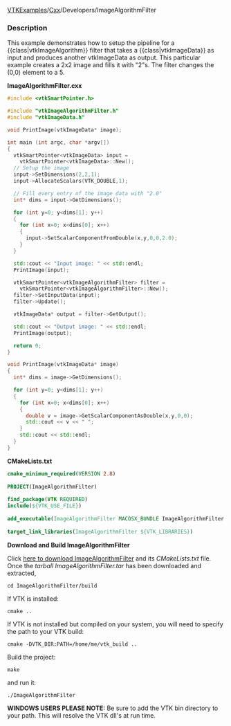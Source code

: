 [VTKExamples](/index/)/[Cxx](/Cxx)/Developers/ImageAlgorithmFilter

### Description
This example demonstrates how to setup the pipeline for a {{class|vtkImageAlgorithm}} filter that takes a {{class|vtkImageData}} as input and produces another vtkImageData as output. This particular example creates a 2x2 image and fills it with "2"s. The filter changes the (0,0) element to a 5.

**ImageAlgorithmFilter.cxx**
```c++
#include <vtkSmartPointer.h>

#include "vtkImageAlgorithmFilter.h"
#include "vtkImageData.h"

void PrintImage(vtkImageData* image);

int main (int argc, char *argv[])
{
  vtkSmartPointer<vtkImageData> input =
    vtkSmartPointer<vtkImageData>::New();
  // Setup the image
  input->SetDimensions(2,2,1);
  input->AllocateScalars(VTK_DOUBLE,1);

  // Fill every entry of the image data with "2.0"
  int* dims = input->GetDimensions();

  for (int y=0; y<dims[1]; y++)
  {
    for (int x=0; x<dims[0]; x++)
    {
      input->SetScalarComponentFromDouble(x,y,0,0,2.0);
    }
  }

  std::cout << "Input image: " << std::endl;
  PrintImage(input);

  vtkSmartPointer<vtkImageAlgorithmFilter> filter =
    vtkSmartPointer<vtkImageAlgorithmFilter>::New();
  filter->SetInputData(input);
  filter->Update();

  vtkImageData* output = filter->GetOutput();

  std::cout << "Output image: " << std::endl;
  PrintImage(output);

  return 0;
}

void PrintImage(vtkImageData* image)
{
  int* dims = image->GetDimensions();

  for (int y=0; y<dims[1]; y++)
  {
    for (int x=0; x<dims[0]; x++)
    {
      double v = image->GetScalarComponentAsDouble(x,y,0,0);
      std::cout << v << " ";
    }
    std::cout << std::endl;
  }
}
```
**CMakeLists.txt**
```cmake
cmake_minimum_required(VERSION 2.8)
 
PROJECT(ImageAlgorithmFilter)
 
find_package(VTK REQUIRED)
include(${VTK_USE_FILE})
 
add_executable(ImageAlgorithmFilter MACOSX_BUNDLE ImageAlgorithmFilter.cxx)
 
target_link_libraries(ImageAlgorithmFilter ${VTK_LIBRARIES})
```

**Download and Build ImageAlgorithmFilter**

Click [here to download ImageAlgorithmFilter](https://github.com/lorensen/VTKWikiExamplesTarballs/raw/master/ImageAlgorithmFilter.tar) and its *CMakeLists.txt* file.
Once the *tarball ImageAlgorithmFilter.tar* has been downloaded and extracted,
```
cd ImageAlgorithmFilter/build 
```
If VTK is installed:
```
cmake ..
```
If VTK is not installed but compiled on your system, you will need to specify the path to your VTK build:
```
cmake -DVTK_DIR:PATH=/home/me/vtk_build ..
```
Build the project:
```
make
```
and run it:
```
./ImageAlgorithmFilter
```
**WINDOWS USERS PLEASE NOTE:** Be sure to add the VTK bin directory to your path. This will resolve the VTK dll's at run time.

